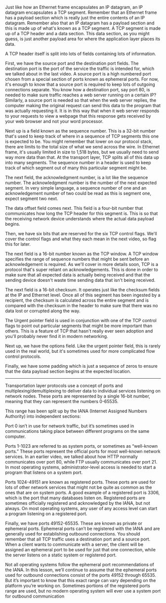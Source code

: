 Just like how an Ethernet frame encapsulates an IP datagram, an IP datagram encapsulates a TCP segment. Remember that an Ethernet frame has a payload section which is really just the entire contents of an IP datagram. Remember also that an IP datagram has a payload section and this is made up of what's known as a TCP segment. A TCP segment is made up of a TCP header and a data section. This data section, as you might guess, is just another payload area for where the application layer places its data. 

A TCP header itself is split into lots of fields containing lots of information. 

First, we have the source port and the destination port fields. The destination port is the port of the service the traffic is intended for, which we talked about in the last video. A source port is a high numbered port chosen from a special section of ports known as ephemeral ports. For now, it's enough to know that a source port is required to keep lots of outgoing connections separate. You know how a destination port, say port 80, is needed to make sure traffic reaches a web server running on a certain IP? Similarly, a source port is needed so that when the web server replies, the computer making the original request can send this data to the program that was actually requesting it. It is in this way that when it web server responds to your requests to view a webpage that this response gets received by your web browser and not your word processor. 

Next up is a field known as the sequence number. This is a 32-bit number that's used to keep track of where in a sequence of TCP segments this one is expected to be. You might remember that lower on our protocol stack, there are limits to the total size of what we send across the wire. In Ethernet frame, it's usually limited in size to 1,518 bytes, but we usually need to send way more data than that. At the transport layer, TCP splits all of this data up into many segments. The sequence number in a header is used to keep track of which segment out of many this particular segment might be. 

The next field, the acknowledgment number, is a lot like the sequence number. The acknowledgment number is the number of the next expected segment. In very simple language, a sequence number of one and an acknowledgement number of two could be read as this is segment one, expect segment two next. 

The data offset field comes next. This field is a four-bit number that communicates how long the TCP header for this segment is. This is so that the receiving network device understands where the actual data payload begins. 

Then, we have six bits that are reserved for the six TCP control flags. We'll cover the control flags and what they each mean in the next video, so flag this for later.

The next field is a 16-bit number known as the TCP window. A TCP window specifies the range of sequence numbers that might be sent before an acknowledgement is required. As we'll cover in more details soon, TCP is a protocol that's super reliant on acknowledgements. This is done in order to make sure that all expected data is actually being received and that the sending device doesn't waste time sending data that isn't being received. 

The next field is a 16-bit checksum. It operates just like the checksum fields at the IP and Ethernet level. Once all of this segment has been ingested by a recipient, the checksum is calculated across the entire segment and is compared with the checksum in the header to make sure that there was no data lost or corrupted along the way. 

The Urgent pointer field is used in conjunction with one of the TCP control flags to point out particular segments that might be more important than others. This is a feature of TCP that hasn't really ever seen adoption and you'll probably never find it in modern networking. 

Next up, we have the options field. Like the urgent pointer field, this is rarely used in the real world, but it's sometimes used for more complicated flow control protocols. 

Finally, we have some padding which is just a sequence of zeros to ensure that the data payload section begins at the expected location.

**********************************************************************

Transportation layer protocols use a concept of ports and multiplexing/demultiplexing to deliver data to individual services listening on network nodes. These ports are represented by a single 16-bit number, meaning that they can represent the numbers 0-65535.

This range has been split up by the IANA (Internet Assigned Numbers Authority) into independent sections:

Port 0 isn’t in use for network traffic, but it’s sometimes used in communications taking place between different programs on the same computer.

Ports 1-1023 are referred to as system ports, or sometimes as “well-known ports.” These ports represent the official ports for most well-known network services. In an earlier video, we talked about how HTTP normally communicates over port 80, while FTP usually communicates over port 21. In most operating systems, administrator-level access is needed to start a program that listens on a system port.

Ports 1024-49151 are known as registered ports. These ports are used for lots of other network services that might not be quite as common as the ones that are on system ports. A good example of a registered port is 3306, which is the port that many databases listen on. Registered ports are sometimes officially registered and acknowledged by the IANA, but not always. On most operating systems, any user of any access level can start a program listening on a registered port.

Finally, we have ports 49152-65535. These are known as private or ephemeral ports. Ephemeral ports can’t be registered with the IANA and are generally used for establishing outbound connections. You should remember that all TCP traffic uses a destination port and a source port. When a client wants to communicate with a server, the client will be assigned an ephemeral port to be used for just that one connection, while the server listens on a static system or registered port.

Not all operating systems follow the ephemeral port recommendations of the IANA. In this lesson, we’ll continue to assume that the ephemeral ports used for outbound connections consist of the ports 49152 through 65535. But it’s important to know that this exact range can vary depending on the platform you’re working on. Sometimes portions of the registered ports range are used, but no modern operating system will ever use a system port for outbound communication
